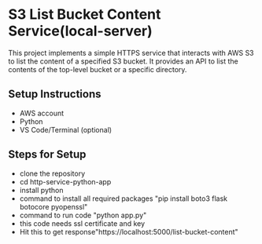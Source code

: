 # S3 List Bucket Content Service(local-server)
This project implements a simple HTTPS service that interacts with AWS S3 to list the content of a specified S3 bucket. It provides an API to list the contents of the top-level bucket or a specific directory.
## Setup Instructions
- AWS account
-  Python
-  VS Code/Terminal (optional)
## Steps for Setup
- clone the repository
- cd http-service-python-app
- install python
- command to install all required packages "pip install boto3 flask botocore pyopenssl"
- command to run code "python app.py"
- this code needs ssl certificate and key
- Hit this to get response"https://localhost:5000/list-bucket-content" 
